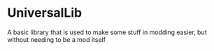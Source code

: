UniversalLib
============

A basic library that is used to make some stuff in modding easier, but without needing to be a mod itself
